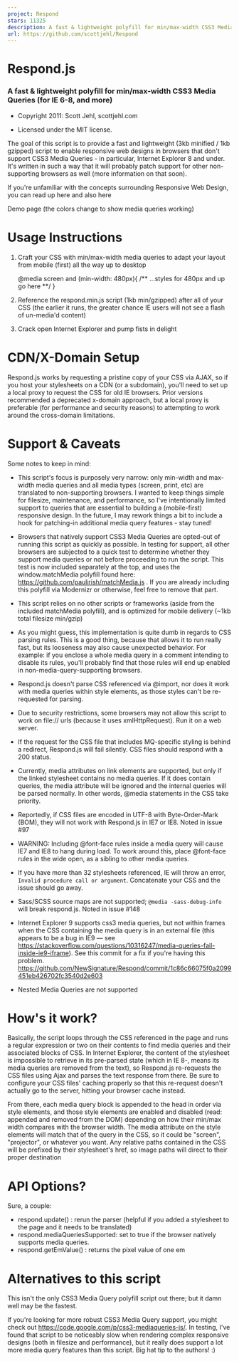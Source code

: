 ```yaml
---
project: Respond
stars: 11325
description: A fast & lightweight polyfill for min/max-width CSS3 Media Queries (for IE 6-8, and more)
url: https://github.com/scottjehl/Respond
---
```


Respond.js
==========

### A fast & lightweight polyfill for min/max-width CSS3 Media Queries (for IE 6-8, and more)

-   Copyright 2011: Scott Jehl, scottjehl.com
    
-   Licensed under the MIT license.
    

The goal of this script is to provide a fast and lightweight (3kb minified / 1kb gzipped) script to enable responsive web designs in browsers that don't support CSS3 Media Queries - in particular, Internet Explorer 8 and under. It's written in such a way that it will probably patch support for other non-supporting browsers as well (more information on that soon).

If you're unfamiliar with the concepts surrounding Responsive Web Design, you can read up here and also here

Demo page (the colors change to show media queries working)

Usage Instructions
==================

1.  Craft your CSS with min/max-width media queries to adapt your layout from mobile (first) all the way up to desktop

    @media screen and (min-width: 480px){
        /\*\* ...styles for 480px and up go here \*\*/
    }

1.  Reference the respond.min.js script (1kb min/gzipped) after all of your CSS (the earlier it runs, the greater chance IE users will not see a flash of un-media'd content)
    
2.  Crack open Internet Explorer and pump fists in delight
    

CDN/X-Domain Setup
==================

Respond.js works by requesting a pristine copy of your CSS via AJAX, so if you host your stylesheets on a CDN (or a subdomain), you'll need to set up a local proxy to request the CSS for old IE browsers. Prior versions recommended a deprecated x-domain approach, but a local proxy is preferable (for performance and security reasons) to attempting to work around the cross-domain limitations.

Support & Caveats
=================

Some notes to keep in mind:

-   This script's focus is purposely very narrow: only min-width and max-width media queries and all media types (screen, print, etc) are translated to non-supporting browsers. I wanted to keep things simple for filesize, maintenance, and performance, so I've intentionally limited support to queries that are essential to building a (mobile-first) responsive design. In the future, I may rework things a bit to include a hook for patching-in additional media query features - stay tuned!
    
-   Browsers that natively support CSS3 Media Queries are opted-out of running this script as quickly as possible. In testing for support, all other browsers are subjected to a quick test to determine whether they support media queries or not before proceeding to run the script. This test is now included separately at the top, and uses the window.matchMedia polyfill found here: https://github.com/paulirish/matchMedia.js . If you are already including this polyfill via Modernizr or otherwise, feel free to remove that part.
    
-   This script relies on no other scripts or frameworks (aside from the included matchMedia polyfill), and is optimized for mobile delivery (~1kb total filesize min/gzip)
    
-   As you might guess, this implementation is quite dumb in regards to CSS parsing rules. This is a good thing, because that allows it to run really fast, but its looseness may also cause unexpected behavior. For example: if you enclose a whole media query in a comment intending to disable its rules, you'll probably find that those rules will end up enabled in non-media-query-supporting browsers.
    
-   Respond.js doesn't parse CSS referenced via @import, nor does it work with media queries within style elements, as those styles can't be re-requested for parsing.
    
-   Due to security restrictions, some browsers may not allow this script to work on file:// urls (because it uses xmlHttpRequest). Run it on a web server.
    
-   If the request for the CSS file that includes MQ-specific styling is behind a redirect, Respond.js will fail silently. CSS files should respond with a 200 status.
    
-   Currently, media attributes on link elements are supported, but only if the linked stylesheet contains no media queries. If it does contain queries, the media attribute will be ignored and the internal queries will be parsed normally. In other words, @media statements in the CSS take priority.
    
-   Reportedly, if CSS files are encoded in UTF-8 with Byte-Order-Mark (BOM), they will not work with Respond.js in IE7 or IE8. Noted in issue #97
    
-   WARNING: Including @font-face rules inside a media query will cause IE7 and IE8 to hang during load. To work around this, place @font-face rules in the wide open, as a sibling to other media queries.
    
-   If you have more than 32 stylesheets referenced, IE will throw an error, `Invalid procedure call or argument`. Concatenate your CSS and the issue should go away.
    
-   Sass/SCSS source maps are not supported; `@media -sass-debug-info` will break respond.js. Noted in issue #148
    
-   Internet Explorer 9 supports css3 media queries, but not within frames when the CSS containing the media query is in an external file (this appears to be a bug in IE9 — see https://stackoverflow.com/questions/10316247/media-queries-fail-inside-ie9-iframe). See this commit for a fix if you're having this problem. https://github.com/NewSignature/Respond/commit/1c86c66075f0a2099451eb426702fc3540d2e603
    
-   Nested Media Queries are not supported
    

How's it work?
==============

Basically, the script loops through the CSS referenced in the page and runs a regular expression or two on their contents to find media queries and their associated blocks of CSS. In Internet Explorer, the content of the stylesheet is impossible to retrieve in its pre-parsed state (which in IE 8-, means its media queries are removed from the text), so Respond.js re-requests the CSS files using Ajax and parses the text response from there. Be sure to configure your CSS files' caching properly so that this re-request doesn't actually go to the server, hitting your browser cache instead.

From there, each media query block is appended to the head in order via style elements, and those style elements are enabled and disabled (read: appended and removed from the DOM) depending on how their min/max width compares with the browser width. The media attribute on the style elements will match that of the query in the CSS, so it could be "screen", "projector", or whatever you want. Any relative paths contained in the CSS will be prefixed by their stylesheet's href, so image paths will direct to their proper destination

API Options?
============

Sure, a couple:

-   respond.update() : rerun the parser (helpful if you added a stylesheet to the page and it needs to be translated)
-   respond.mediaQueriesSupported: set to true if the browser natively supports media queries.
-   respond.getEmValue() : returns the pixel value of one em

Alternatives to this script
===========================

This isn't the only CSS3 Media Query polyfill script out there; but it damn well may be the fastest.

If you're looking for more robust CSS3 Media Query support, you might check out https://code.google.com/p/css3-mediaqueries-js/. In testing, I've found that script to be noticeably slow when rendering complex responsive designs (both in filesize and performance), but it really does support a lot more media query features than this script. Big hat tip to the authors! :)
